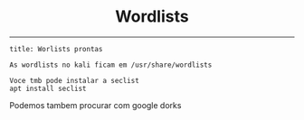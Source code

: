 <h1 align="center">Wordlists</h1>
<hr>

```ad-hint
title: Worlists prontas

As wordlists no kali ficam em /usr/share/wordlists

Voce tmb pode instalar a seclist
apt install seclist
```

Podemos tambem procurar com google dorks